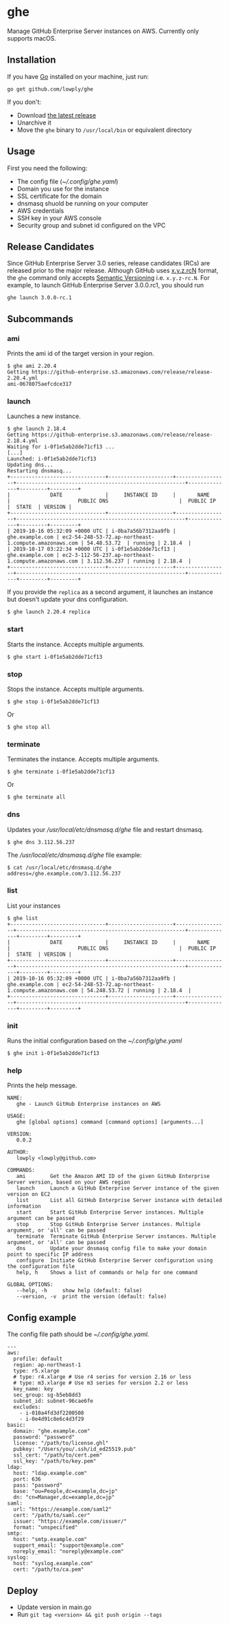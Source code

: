 # ghe

Manage GitHub Enterprise Server instances on AWS. Currently only supports macOS.

## Installation

If you have [Go](https://golang.org/) installed on your machine, just run:

```
go get github.com/lowply/ghe
```

If you don't:

- Download [the latest release](https://github.com/lowply/ghe/releases)
- Unarchive it
- Move the `ghe` binary to `/usr/local/bin` or equivalent directory

## Usage

First you need the following:

- The config file (_~/.config/ghe.yaml_)
- Domain you use for the instance
- SSL certificate for the domain
- dnsmasq shuold be running on your computer
- AWS credentials
- SSH key in your AWS console
- Security group and subnet id configured on the VPC

## Release Candidates

Since GitHub Enterprise Server 3.0 series, release candidates (RCs) are released prior to the major release. Although GitHub uses [x.y.z.rcN](https://enterprise.github.com/releases/3.0.0/download) format, the `ghe` command only accepts [Semantic Versioning](https://semver.org/) i.e. `x.y.z-rc.N`. For example, to launch GitHub Enterprise Server 3.0.0.rc1, you should run

```
ghe launch 3.0.0-rc.1
```

## Subcommands

### ami

Prints the ami id of the target version in your region.

```
$ ghe ami 2.20.4
Getting https://github-enterprise.s3.amazonaws.com/release/release-2.20.4.yml
ami-0678075aefcdce317
```

### launch

Launches a new instance.

```
$ ghe launch 2.18.4
Getting https://github-enterprise.s3.amazonaws.com/release/release-2.18.4.yml
Waiting for i-0f1e5ab2dde71cf13 ...
[...]
Launched: i-0f1e5ab2dde71cf13
Updating dns...
Restarting dnsmasq...
+-------------------------------+---------------------+-----------------+-------------------------------------------------------+--------------+---------+---------+
|             DATE              |     INSTANCE ID     |       NAME      |                      PUBLIC DNS                       |  PUBLIC IP   |  STATE  | VERSION |
+-------------------------------+---------------------+-----------------+-------------------------------------------------------+--------------+---------+---------+
| 2019-10-16 05:32:09 +0000 UTC | i-0ba7a56b7312aa9fb | ghe.example.com | ec2-54-248-53-72.ap-northeast-1.compute.amazonaws.com | 54.48.53.72  | running | 2.18.4  |
| 2019-10-17 03:22:34 +0000 UTC | i-0f1e5ab2dde71cf13 | ghe.example.com | ec2-3-112-56-237.ap-northeast-1.compute.amazonaws.com | 3.112.56.237 | running | 2.18.4  |
+-------------------------------+---------------------+-----------------+-------------------------------------------------------+--------------+---------+---------+
```

If you provide the `replica` as a second argument, it launches an instance but doesn't update your dns configuration.

```
$ ghe launch 2.20.4 replica
```

### start

Starts the instance. Accepts multiple arguments.

```
$ ghe start i-0f1e5ab2dde71cf13
```

### stop

Stops the instance. Accepts multiple arguments.

```
$ ghe stop i-0f1e5ab2dde71cf13
```

Or

```
$ ghe stop all
```

### terminate

Terminates the instance. Accepts multiple arguments.

```
$ ghe terminate i-0f1e5ab2dde71cf13
```

Or

```
$ ghe terminate all
```

### dns

Updates your _/usr/local/etc/dnsmasq.d/ghe_ file and restart dnsmasq.

```
$ ghe dns 3.112.56.237
```

The _/usr/local/etc/dnsmasq.d/ghe_ file example:

```
$ cat /usr/local/etc/dnsmasq.d/ghe
address=/ghe.example.com/3.112.56.237
```

### list

List your instances

```
$ ghe list
+-------------------------------+---------------------+-----------------+-------------------------------------------------------+--------------+---------+---------+
|             DATE              |     INSTANCE ID     |       NAME      |                      PUBLIC DNS                       |  PUBLIC IP   |  STATE  | VERSION |
+-------------------------------+---------------------+-----------------+-------------------------------------------------------+--------------+---------+---------+
| 2019-10-16 05:32:09 +0000 UTC | i-0ba7a56b7312aa9fb | ghe.example.com | ec2-54-248-53-72.ap-northeast-1.compute.amazonaws.com | 54.248.53.72 | running | 2.18.4  |
+-------------------------------+---------------------+-----------------+-------------------------------------------------------+--------------+---------+---------+
```

### init

Runs the initial configuration based on the _~/.config/ghe.yaml_

```
$ ghe init i-0f1e5ab2dde71cf13
```

### help

Prints the help message.

```
NAME:
   ghe - Launch GitHub Enterprise instances on AWS

USAGE:
   ghe [global options] command [command options] [arguments...]

VERSION:
   0.0.2

AUTHOR:
   lowply <lowply@github.com>

COMMANDS:
   ami        Get the Amazon AMI ID of the given GitHub Enterprise Server version, based on your AWS region
   launch     Launch a GitHub Enterprise Server instance of the given version on EC2
   list       List all GitHub Enterprise Server instance with detailed information
   start      Start GitHub Enterprise Server instances. Multiple argument can be passed
   stop       Stop GitHub Enterprise Server instances. Multiple argument, or 'all' can be passed
   terminate  Terminate GitHub Enterprise Server instances. Multiple argument, or 'all' can be passed
   dns        Update your dnsmasq config file to make your domain point to specific IP address
   configure  Initiate GitHub Enterprise Server configuration using the configuration file
   help, h    Shows a list of commands or help for one command

GLOBAL OPTIONS:
   --help, -h     show help (default: false)
   --version, -v  print the version (default: false)
```

## Config example

The config file path should be _~/.config/ghe.yaml_.

```
---
aws:
  profile: default
  region: ap-northeast-1
  type: r5.xlarge
  # type: r4.xlarge # Use r4 series for version 2.16 or less
  # type: m3.xlarge # Use m3 series for version 2.2 or less
  key_name: key
  sec_group: sg-b5eb8dd3
  subnet_id: subnet-96cae6fe
  excludes:
    - i-010a4fd3df2200508
    - i-0e4d91c8e6c4d3f29
basic:
  domain: "ghe.example.com"
  password: "password"
  license: "/path/to/license.ghl"
  pubkey: "/Users/you/.ssh/id_ed25519.pub"
  ssl_cert: "/path/to/cert.pem"
  ssl_key: "/path/to/key.pem"
ldap:
  host: "ldap.example.com"
  port: 636
  pass: "password"
  base: "ou=People,dc=example,dc=jp"
  dn: "cn=Manager,dc=example,dc=jp"
saml:
  url: "https://example.com/saml2"
  cert: "/path/to/saml.cer"
  issuer: "https://example.com/issuer/"
  format: "unspecified"
smtp:
  host: "smtp.example.com"
  support_email: "support@example.com"
  noreply_email: "noreply@example.com"
syslog:
  host: "syslog.example.com"
  cert: "/path/to/ca.pem"
```

## Deploy

- Update version in main.go
- Run `git tag <version> && git push origin --tags`
